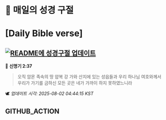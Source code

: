 # 🙏 매일의 성경 구절
# [Daily Bible verse]
## [![README에 성경구절 업데이트](https://github.com/DONGSUKA/first_test/actions/workflows/update-readme-bible.yml/badge.svg)](https://github.com/DONGSUKA/first_test/actions/workflows/update-readme-bible.yml)
<!-- START_BIBLE_VERSE -->
📖 **신명기 2:37**
> 오직 암몬 족속의 땅 얍복 강 가와 산지에 있는 성읍들과 우리 하나님 여호와께서 우리가 가기를 금하신 모든 곳은 네가 가까이 하지 못하였느니라

🕊️ _업데이트 시각: 2025-08-02 04:44:15 KST_
  <!-- END_BIBLE_VERSE -->
## GITHUB_ACTION
